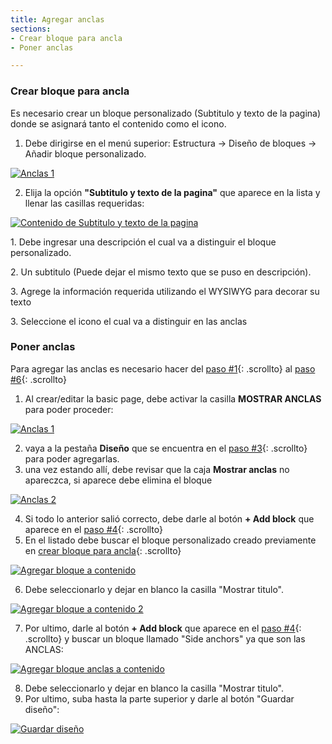 ```yaml
---
title: Agregar anclas
sections:
- Crear bloque para ancla
- Poner anclas

---
```


### Crear bloque para ancla

Es necesario crear un bloque personalizado (Subtitulo y texto de la pagina) donde se asignará tanto el contenido como el icono.

1. Debe dirigirse en el menú superior: Estructura → Diseño de bloques → Añadir bloque personalizado.
<a href="assets/images/pagina/anclas_6.jpg" data-magnify="gallery">
    <img class="rounded" src="assets/images/pagina/anclas_6.jpg" alt="Anclas 1" class="col-sm-6" />
</a>

2. Elija la opción **"Subtitulo y texto de la pagina"** que aparece en la lista y llenar las casillas requeridas:

<div class="row mt-2">
<div class="col-md-6 col-sm-6 col-xs-12">
<a href="asssets/images/pagina/anclas_5.jpg" data-magnify="gallery" class="mask">
    <img class="img-responsive rounded" src="assets/images/pagina/anclas_5.jpg" alt="Contenido de Subtitulo y texto de la pagina" />
</a>
</div>
<div class="col-md-6 col-sm-6 col-xs-12">
<p>1. Debe ingresar una descripción el cual va a distinguir el bloque personalizado.</p>
<p>2. Un subtitulo (Puede dejar el mismo texto que se puso en descripción).</p>
<p>3. Agrege la información requerida utilizando el WYSIWYG para decorar su texto</p>
<p>3. Seleccione el icono el cual va a distinguir en las anclas</p>
</div>
</div>

### Poner anclas
Para agregar las anclas es necesario hacer del [paso #1](#paso-1){: .scrollto} al [paso #6](#paso-6){: .scrollto}

1. Al crear/editar la basic page, debe activar la casilla **MOSTRAR ANCLAS** para poder proceder:
<a href="assets/images/pagina/anclas_1.jpg" data-magnify="gallery">
    <img class="rounded" src="assets/images/pagina/anclas_1.jpg" alt="Anclas 1" class="col-sm-6" />
</a>

2. vaya a la pestaña **Diseño** que se encuentra en el [paso #3](#paso-3){: .scrollto} para poder agregarlas.
3. una vez estando allí, debe revisar que la caja **Mostrar anclas** no apareczca, si aparece debe elimina el bloque
<a href="assets/images/pagina/anclas_2.jpg" data-magnify="gallery">
    <img class="rounded" src="assets/images/pagina/anclas_2.jpg" alt="Anclas 2" class="col-sm-6" />
</a>

4. Si todo lo anterior salió correcto, debe darle al botón **+ Add block** que aparece en el [paso #4](#paso-4){: .scrollto}
5. En el listado debe buscar el bloque personalizado creado previamente en [crear bloque para ancla](#crear-bloque-para-ancla){: .scrollto}
<a href="assets/images/pagina/img_7.jpg" data-magnify="gallery">
    <img class="rounded" src="assets/images/pagina/img_7.jpg" alt="Agregar bloque a contenido" class="col-sm-6" />
</a>

6. Debe seleccionarlo y dejar en blanco la casilla "Mostrar titulo".
<a href="assets/images/pagina/img_8.jpg" data-magnify="gallery">
    <img class="rounded" src="assets/images/pagina/img_8.jpg" alt="Agregar bloque a contenido 2" class="col-sm-6" />
</a>

7. Por ultimo, darle al botón **+ Add block** que aparece en el [paso #4](#paso-4){: .scrollto} y buscar un bloque llamado "Side anchors" ya que son las ANCLAS:

<a href="assets/images/pagina/img_8.jpg" data-magnify="gallery">
    <img class="rounded" src="assets/images/pagina/anclas_7.jpg" alt="Agregar bloque anclas a contenido" class="col-sm-6" />
</a>

8. Debe seleccionarlo y dejar en blanco la casilla "Mostrar titulo".
9. Por ultimo, suba hasta la parte superior y darle al botón "Guardar diseño":
<a href="assets/images/pagina/img_9.jpg" data-magnify="gallery">
    <img class="rounded" src="assets/images/pagina/img_9.jpg" alt="Guardar diseño" class="col-sm-6" />
</a>



